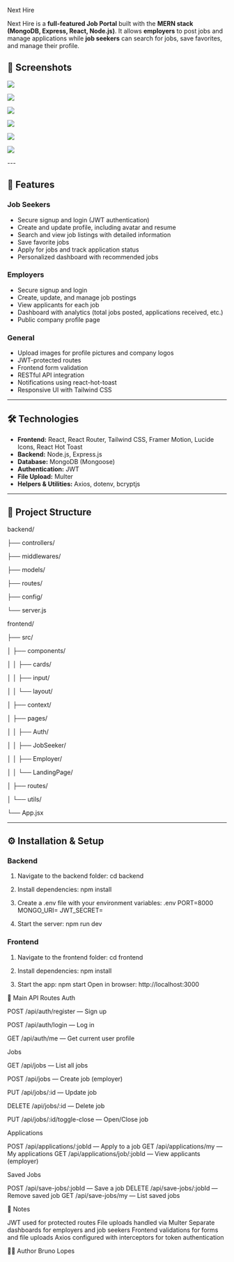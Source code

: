 Next Hire

Next Hire is a **full-featured Job Portal** built with the **MERN stack (MongoDB, Express, React, Node.js)**. It allows **employers** to post jobs and manage applications while **job seekers** can search for jobs, save favorites, and manage their profile.
## 📝 Screenshots
<p> <img src="/frontend/NextHire/public/1.png"> </p>
<p> <img src="/frontend/NextHire/public/2.png"> </p>
<p> <img src="/frontend/NextHire/public/3.png"> </p>
<p> <img src="/frontend/NextHire/public/4.png"> </p>
<p> <img src="/frontend/NextHire/public/5.png"> </p>
<p> <img src="/frontend/NextHire/public/6.png"> </p>
---

## 📝 Features

### Job Seekers
- Secure signup and login (JWT authentication)
- Create and update profile, including avatar and resume
- Search and view job listings with detailed information
- Save favorite jobs
- Apply for jobs and track application status
- Personalized dashboard with recommended jobs

### Employers
- Secure signup and login
- Create, update, and manage job postings
- View applicants for each job
- Dashboard with analytics (total jobs posted, applications received, etc.)
- Public company profile page

### General
- Upload images for profile pictures and company logos
- JWT-protected routes
- Frontend form validation
- RESTful API integration
- Notifications using react-hot-toast
- Responsive UI with Tailwind CSS

---

## 🛠 Technologies

- **Frontend:** React, React Router, Tailwind CSS, Framer Motion, Lucide Icons, React Hot Toast
- **Backend:** Node.js, Express.js
- **Database:** MongoDB (Mongoose)
- **Authentication:** JWT
- **File Upload:** Multer
- **Helpers & Utilities:** Axios, dotenv, bcryptjs

---

## 📁 Project Structure
backend/

├── controllers/

├── middlewares/

├── models/

├── routes/

├── config/

└── server.js


frontend/

├── src/

│ ├── components/

│ │ ├── cards/

│ │ ├── input/

│ │ └── layout/

│ ├── context/

│ ├── pages/

│ │ ├── Auth/

│ │ ├── JobSeeker/

│ │ ├── Employer/

│ │ └── LandingPage/

│ ├── routes/

│ └── utils/

└── App.jsx

---

## ⚙️ Installation & Setup

### Backend
1. Navigate to the backend folder:
cd backend

2. Install dependencies:
npm install

3. Create a .env file with your environment variables:
.env
PORT=8000
MONGO_URI=<your-mongodb-uri>
JWT_SECRET=<your-jwt-secret>

4. Start the server:
npm run dev

### Frontend
1. Navigate to the frontend folder:
cd frontend

2. Install dependencies:
npm install

3. Start the app:
npm start
Open in browser: http://localhost:3000

🔗 Main API Routes
Auth

POST /api/auth/register — Sign up

POST /api/auth/login — Log in

GET /api/auth/me — Get current user profile

Jobs

GET /api/jobs — List all jobs

POST /api/jobs — Create job (employer)

PUT /api/jobs/:id — Update job

DELETE /api/jobs/:id — Delete job

PUT /api/jobs/:id/toggle-close — Open/Close job

Applications

POST /api/applications/:jobId — Apply to a job
GET /api/applications/my — My applications
GET /api/applications/job/:jobId — View applicants (employer)

Saved Jobs

POST /api/save-jobs/:jobId — Save a job
DELETE /api/save-jobs/:jobId — Remove saved job
GET /api/save-jobs/my — List saved jobs

📌 Notes

JWT used for protected routes
File uploads handled via Multer
Separate dashboards for employers and job seekers
Frontend validations for forms and file uploads
Axios configured with interceptors for token authentication

👨‍💻 Author
Bruno Lopes
